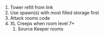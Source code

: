 1.  Tower refill from link
2.  Use spawn(s) with most filled storage first
3.  Attack rooms code
4.  XL Creeps when room level 7+
    1.  Source Keeper rooms

